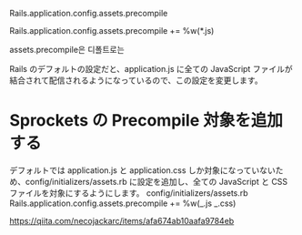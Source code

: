 Rails.application.config.assets.precompile

Rails.application.config.assets.precompile += %w(\*.js)

assets.precompile은 디폴트로는

Rails のデフォルトの設定だと、application.js に全ての JavaScript ファイルが結合されて配信されるようになっているので、この設定を変更します。

# Sprockets の Precompile 対象を追加する

デフォルトでは application.js と application.css しか対象になっていないため、config/initializers/assets.rb に設定を追加し、全ての JavaScript と CSS ファイルを対象にするようにします。
config/initializers/assets.rb
Rails.application.config.assets.precompile += %w(_.js _.css)

https://qiita.com/necojackarc/items/afa674ab10aafa9784eb
